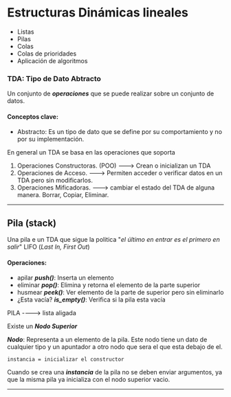 # Estructuras Dinámicas lineales
- Listas
- Pilas
- Colas
- Colas de prioridades
- Aplicación de algoritmos

### TDA: Tipo de Dato Abtracto

Un conjunto de ***operaciones*** que se puede realizar sobre un conjunto de datos.

#### **Conceptos clave**:

- Abstracto: Es un tipo de dato que se define por su comportamiento y no por su implementación.

En general un TDA se basa en las operaciones que soporta

1. Operaciones Constructoras. (POO) ---> Crean o inicializan un TDA
2. Operaciones de Acceso. ---> Permiten acceder o verificar datos en un TDA pero sin modificarlos.
3. Operaciones Mificadoras. ---> cambiar el estado del TDA de alguna manera. Borrar, Copiar, Eliminar.

---

## Pila (stack)
Una pila e un TDA que sigue la politica "*el último en entrar es el primero en salir*" LIFO (*Last In, First Out*)

#### Operaciones: 
- apilar ***push()***: Inserta un elemento
- eliminar ***pop()***: Elimina y retorna el elemento de la parte superior 
- husmear ***peek()***: Ver elemento de la parte de superior pero sin eliminarlo
- ¿Esta vacía? ***is_empty()***: Verifica si la pila esta vacía

PILA ----> lista aligada

Existe un ***Nodo Superior***

***Nodo***: Representa a un elemento de la pila. Este nodo tiene un dato de cualquier tipo y un apuntador a otro nodo que sera el que esta debajo de el.

`instancia = inicializar el constructor`

Cuando se crea una ***instancia*** de la pila no se deben enviar argumentos, ya que la misma pila ya inicializa con el nodo superior vacio. 












---
